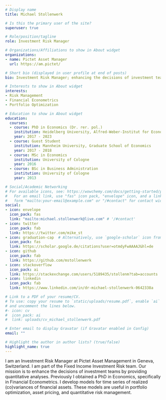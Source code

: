 ```yaml
---
# Display name
title: Michael Stollenwerk

# Is this the primary user of the site?
superuser: true

# Role/position/tagline
role: Investment Risk Manager

# Organizations/Affiliations to show in About widget
organizations:
- name: Pictet Asset Manager
  url: https://am.pictet/

# Short bio (displayed in user profile at end of posts)
bio: Investment Risk Manager; enhancing the decisions of investment teams by providing quantitative analyses.

# Interests to show in About widget
interests:
- Risk Management
- Financial Econometrics
- Portfolio Optimization

# Education to show in About widget
education:
  courses:
  - course: PhD in Economics (Dr. rer. pol.)
    institution: Heidelberg University, Alfred-Weber-Institut for Economics
    year: 2017 - 2023
  - course: Guest Student
    institution: Mannheim University, Graduate School of Economics
    year: 2017 - 2018
  - course: MSc in Economics
    institution: University of Cologne
    year: 2016
  - course: BSc in Business Administration
    institution: University of Cologne
    year: 2013

# Social/Academic Networking
# For available icons, see: https://wowchemy.com/docs/getting-started/page-builder/#icons
#   For an email link, use "fas" icon pack, "envelope" icon, and a link in the
#   form "mailto:your-email@example.com" or "/#contact" for contact widget.
social:
- icon: envelope
  icon_pack: fas
  link: "mailto:michael.stollenwerk@live.com" # '/#contact'
- icon: twitter
  icon_pack: fab
  link: https://twitter.com/mike_st
- icon: graduation-cap  # Alternatively, use `google-scholar` icon from `ai` icon pack
  icon_pack: fas
  link: https://scholar.google.de/citations?user=otmdyFwAAAAJ&hl=de
- icon: github
  icon_pack: fab
  link: https://github.com/mstollenwerk
- icon: stackoverflow
  icon_pack: ai
  link: https://stackexchange.com/users/5189435/stollenm?tab=accounts
- icon: linkedin
  icon_pack: fab
  link: https://www.linkedin.com/in/dr-michael-stollenwerk-0642338a

# Link to a PDF of your resume/CV.
# To use: copy your resume to `static/uploads/resume.pdf`, enable `ai` icons in `params.toml`,
# and uncomment the lines below.
#- icon: cv
#  icon_pack: ai
#  link: uploads/cv_michael_stollenwerk.pdf

# Enter email to display Gravatar (if Gravatar enabled in Config)
email: ""

# Highlight the author in author lists? (true/false)
highlight_name: true
---
```


I am an Investment Risk Manager at Pictet Asset Management in Geneva, Switzerland. I am part of the Fixed Income Investment Risk team. Our mission is to enhance the decisions of investment teams by providing quantitative analyses. Previously I obtained a PhD in Economics, specifically in Financial Econometrics. I develop models for time series of realized (co)variances of financial assets. These models are useful in portfolio optimization, asset pricing, and quantitative risk management.

[//]: # ({{< icon name="download" pack="fas" >}} Download my {{< staticref "uploads/demo_resume.pdf" "newtab" >}}resumé{{< /staticref >}}.)
